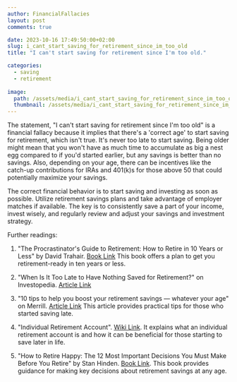 ```yaml
---
author: FinancialFallacies
layout: post
comments: true

date: 2023-10-16 17:49:50:00+02:00  
slug: i_cant_start_saving_for_retirement_since_im_too_old
title: "I can't start saving for retirement since I'm too old."

categories:
  - saving
  - retirement
  
image:
  path: /assets/media/i_cant_start_saving_for_retirement_since_im_too_old.jpg
  thumbnail: /assets/media/i_cant_start_saving_for_retirement_since_im_too_old.jpg
---
```


The statement, "I can't start saving for retirement since I'm too old" is a financial fallacy because it implies that there's a 'correct age' to start saving for retirement, which isn't true. It's never too late to start saving. Being older might mean that you won't have as much time to accumulate as big a nest egg compared to if you'd started earlier, but any savings is better than no savings. Also, depending on your age, there can be incentives like the catch-up contributions for IRAs and 401(k)s for those above 50 that could potentially maximize your savings. 

The correct financial behavior is to start saving and investing as soon as possible. Utilize retirement savings plans and take advantage of employer matches if available. The key is to consistently save a part of your income, invest wisely, and regularly review and adjust your savings and investment strategy. 

Further readings:

1. "The Procrastinator's Guide to Retirement: How to Retire in 10 Years or Less" by David Trahair. [Book Link](https://music.amazon.com/es-cl/podcasts/7701ea24-771b-4463-b991-f0ccca4b2a60/real-money-talk---a-fresh-take-on-personal-finance)
This book offers a plan to get you retirement-ready in ten years or less. 

2. "When Is It Too Late to Have Nothing Saved for Retirement?" on Investopedia. [Article Link](https://www.investopedia.com/ask/answers/175.asp)

3. "10 tips to help you boost your retirement savings — whatever your age" on Merrill. [Article Link](https://www.merrilledge.com/article/10-tips-to-help-you-boost-your-retirement-savings-whatever-your-age-ose)
This article provides practical tips for those who started saving late.

5. "Individual Retirement Account". [Wiki Link](https://en.wikipedia.org/wiki/Individual_retirement_account).
It explains what an individual retirement account is and how it can be beneficial for those starting to save later in life.

6. "How to Retire Happy: The 12 Most Important Decisions You Must Make Before You Retire" by Stan Hinden. [Book Link](https://www.amazon.com/How-Retire-Happy-Important-Decisions/dp/0071464662/ref=nosim?tag=financialfall-20).
This book provides guidance for making key decisions about retirement savings at any age.
